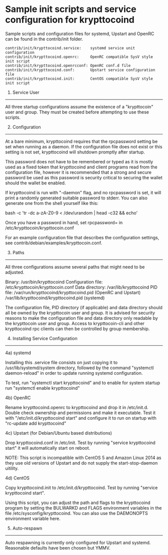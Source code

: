 Sample init scripts and service configuration for krypttocoind
==========================================================

Sample scripts and configuration files for systemd, Upstart and OpenRC
can be found in the contrib/init folder.

    contrib/init/krypttocoind.service:    systemd service unit configuration
    contrib/init/krypttocoind.openrc:     OpenRC compatible SysV style init script
    contrib/init/krypttocoind.openrcconf: OpenRC conf.d file
    contrib/init/krypttocoind.conf:       Upstart service configuration file
    contrib/init/krypttocoind.init:       CentOS compatible SysV style init script

1. Service User
---------------------------------

All three startup configurations assume the existence of a "krypttocoin" user
and group.  They must be created before attempting to use these scripts.

2. Configuration
---------------------------------

At a bare minimum, krypttocoind requires that the rpcpassword setting be set
when running as a daemon.  If the configuration file does not exist or this
setting is not set, krypttocoind will shutdown promptly after startup.

This password does not have to be remembered or typed as it is mostly used
as a fixed token that krypttocoind and client programs read from the configuration
file, however it is recommended that a strong and secure password be used
as this password is security critical to securing the wallet should the
wallet be enabled.

If krypttocoind is run with "-daemon" flag, and no rpcpassword is set, it will
print a randomly generated suitable password to stderr.  You can also
generate one from the shell yourself like this:

bash -c 'tr -dc a-zA-Z0-9 < /dev/urandom | head -c32 && echo'

Once you have a password in hand, set rpcpassword= in /etc/krypttocoin/krypttocoin.conf

For an example configuration file that describes the configuration settings,
see contrib/debian/examples/krypttocoin.conf.

3. Paths
---------------------------------

All three configurations assume several paths that might need to be adjusted.

Binary:              /usr/bin/krypttocoind
Configuration file:  /etc/krypttocoin/krypttocoin.conf
Data directory:      /var/lib/krypttocoind
PID file:            /var/run/krypttocoind/krypttocoind.pid (OpenRC and Upstart)
                     /var/lib/krypttocoind/krypttocoind.pid (systemd)

The configuration file, PID directory (if applicable) and data directory
should all be owned by the krypttocoin user and group.  It is advised for security
reasons to make the configuration file and data directory only readable by the
krypttocoin user and group.  Access to krypttocoin-cli and other krypttocoind rpc clients
can then be controlled by group membership.

4. Installing Service Configuration
-----------------------------------

4a) systemd

Installing this .service file consists on just copying it to
/usr/lib/systemd/system directory, followed by the command
"systemctl daemon-reload" in order to update running systemd configuration.

To test, run "systemctl start krypttocoind" and to enable for system startup run
"systemctl enable krypttocoind"

4b) OpenRC

Rename krypttocoind.openrc to krypttocoind and drop it in /etc/init.d.  Double
check ownership and permissions and make it executable.  Test it with
"/etc/init.d/krypttocoind start" and configure it to run on startup with
"rc-update add krypttocoind"

4c) Upstart (for Debian/Ubuntu based distributions)

Drop krypttocoind.conf in /etc/init.  Test by running "service krypttocoind start"
it will automatically start on reboot.

NOTE: This script is incompatible with CentOS 5 and Amazon Linux 2014 as they
use old versions of Upstart and do not supply the start-stop-daemon uitility.

4d) CentOS

Copy krypttocoind.init to /etc/init.d/krypttocoind. Test by running "service krypttocoind start".

Using this script, you can adjust the path and flags to the krypttocoind program by
setting the BULWARKD and FLAGS environment variables in the file
/etc/sysconfig/krypttocoind. You can also use the DAEMONOPTS environment variable here.

5. Auto-respawn
-----------------------------------

Auto respawning is currently only configured for Upstart and systemd.
Reasonable defaults have been chosen but YMMV.
